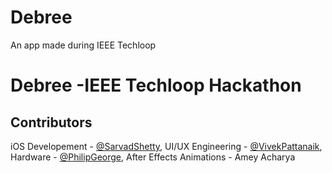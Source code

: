 # Debree
An app made during IEEE Techloop 
# Debree -IEEE Techloop Hackathon
## Contributors
iOS Developement - [@SarvadShetty](https://github.com/s4rvad), 
UI/UX Engineering - [@VivekPattanaik](https://github.com/vivekptnk), 
Hardware - [@PhilipGeorge](https://github.com/fippithetechiedev), 
After Effects Animations - Amey Acharya
 
